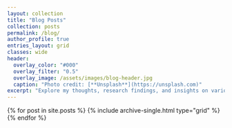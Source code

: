 ```yaml
---
layout: collection
title: "Blog Posts"
collection: posts
permalink: /blog/
author_profile: true
entries_layout: grid
classes: wide
header:
  overlay_color: "#000"
  overlay_filter: "0.5"
  overlay_image: /assets/images/blog-header.jpg
  caption: "Photo credit: [**Unsplash**](https://unsplash.com)"
excerpt: "Explore my thoughts, research findings, and insights on various topics."
---
```


<div class="grid__wrapper">
  {% for post in site.posts %}
    {% include archive-single.html type="grid" %}
  {% endfor %}
</div>
